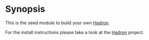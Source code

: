# Synopsis

This is the seed module to build your own [Hadron](https://github.com/hadronjs/hadron).

For the install instructions please take a look at the [Hadron](https://github.com/hadronjs/hadron) project.
